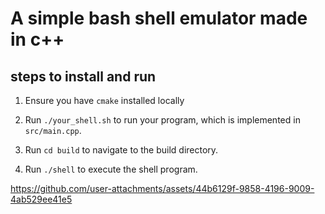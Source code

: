# A simple bash shell emulator made in c++

## steps to install and run

1. Ensure you have `cmake` installed locally

2. Run `./your_shell.sh` to run your program, which is implemented in
   `src/main.cpp`.

3. Run `cd build` to navigate to the build directory.
4. Run `./shell` to execute the shell program.


https://github.com/user-attachments/assets/44b6129f-9858-4196-9009-4ab529ee41e5


